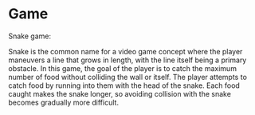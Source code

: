 # Game
Snake game:

Snake is the common name for a video game concept where the player maneuvers a line that grows in length, with the line itself being a primary obstacle. In this game, the goal of the player is to catch the maximum number of food without colliding the wall or itself. The player attempts to catch food by running into them with the head of the snake. Each food caught makes the snake longer, so avoiding collision with the snake becomes gradually more difficult. 
